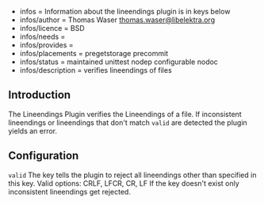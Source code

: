 - infos = Information about the lineendings plugin is in keys below
- infos/author = Thomas Waser <thomas.waser@libelektra.org>
- infos/licence = BSD
- infos/needs =
- infos/provides = 
- infos/placements = pregetstorage precommit
- infos/status = maintained unittest nodep configurable nodoc
- infos/description = verifies lineendings of files

## Introduction ##

The Lineendings Plugin verifies the Lineendings of a file.
If inconsistent lineendings or lineendings that don't match `valid` are detected the plugin yields an error.

## Configuration ##

`valid` 
The key tells the plugin to reject all lineendings other than specified in this key. Valid options: CRLF, LFCR, CR, LF
If the key doesn't exist only inconsistent lineendings get rejected. 

